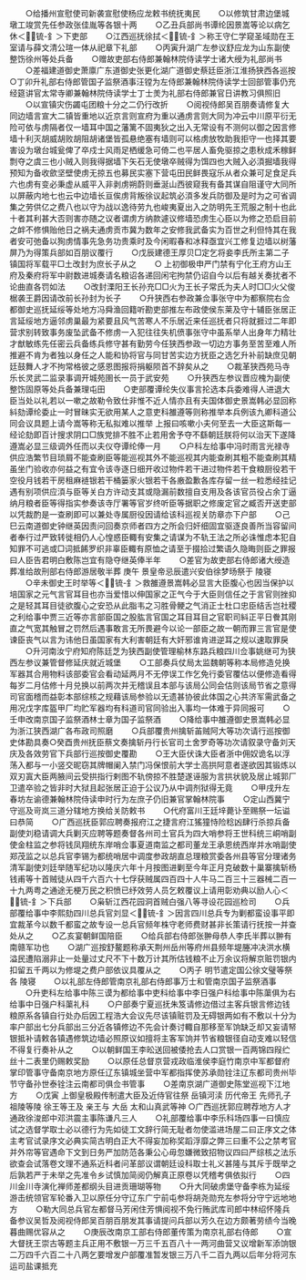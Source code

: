 <!-- { "loadSidebar": true } -->
　　○给播州宣慰使司新袭宣慰使杨应龙敕书统抚夷民
　　○以修筑甘肃边堡城墩工竣赏先任参政张佳胤等各银十两
　　○乙丑兵部尚书谭纶因景嵩等论以病乞休＜锍-釒＞下吏部
　　○江西巡抚徐拭＜锍-釒＞称王守仁学窥圣域勋在王室请与薛文清公瑄一体从祀章下礼部
　　○丙寅升湖广左参议舒应龙为山东副使整饬徐州等处兵备
　　○赠故吏部右侍郎兼翰林院侍读学士诸大绶为礼部尚书
　　○差福建道御史萧廪广东道御史张更化湖广道御史蔡廷臣浙江淮扬狭西各巡按○丁卯升礼部右侍郎管国子监祭酒事汪镗为左侍郎兼翰林院侍读学士回部管事仍充经筵讲官太常寺卿兼翰林院侍读学士丁士羙为礼部右侍郎兼官日讲教习俱照旧
　　○以宣镇灾伤蠲屯团粮十分之二仍行改折
　　○阅视侍郎吴百朋奏请修复大同边墙言宣大二镇皆重地以近京言则宣府为重以通虏言则大同为冲云中川原平衍无险可依与虏隔者仅一墙耳中国之藩篱不固夷狄之出入无常设有不测何以御之因言修墙十利灭胡威胡败胡阻胡诸堡皆孤悬绝塞有墙则可以格虏放牧助我拒守一也择其要害设为墩台城瓮俾了卒戍士风雨足栖缓急可倚二也平居人畜免驱掠之患秋成禾稼鲜剽夺之虞三也小贼入则我得据墙下矢石无使墩卒贼得为饵四也大贼入必湏掘墙我得预知为备收歛坚壁使虏无掠五也募民实塞下营屯田民鲜畏寇乐从者众兼可足食足兵六也虏有变必秉虚从威平入非剥虏朔蔚则垂涎山西彼窥我有备其谋自阻谨守大同所以屏蔽内地七也云中边墙长亘俟虏背叛徐议起筑必湏多发兵防御及是时为之可省调集之劳供亿之费八也以守为战以逸待劳九也峻夷夏出入之防明先王荒服之制十也此十者其利甚大否则害亦随之议者谓虏方纳款遽议修墙恐虏生心臣以为修之恐启目前之衅不修惧贻他日之祸夫通虏贡市冀为数年之安修我武备实为百世之利但恃其在我者安可弛备以狥虏情事先急务功贵乘时及今闲暇春和冰释亟宜兴工修复边墙以树藩屏乃为得策兵部如百朋议覆行
　　○戊辰建德王厚贝□定乞将妾李氏所主第二子镇国将军载平□土改封为庶长子从之
　　○  上初御极申严门禁有宁化王府方山王府及秦府将军中尉数进城奏请名粮诏各递回闲宅拘禁仍诏自今以后有越关奏扰者不论曲直各罚如法
　　○改封溧阳王长孙充□□火为王长子常氏为夫人时□□火父俊椐袭王爵因请改前长孙封为长子
　　○升狭西右参政兼佥事张守中为都察院右佥都御史巡抚延绥等处地方冯舜渔回籍听勘吏部推左布政使侯东莱及守十辅臣张居正言延绥地方逼邻虏巢最为紧要且风气苦寒人不乐居近来任巡抚者只将就捱过二年即营求别转致事务废坠武备不修虏一入犯往往失机偾事张守中虽系举人出身年力精壮才猷敏练先任密云兵备练兵修守甚有勤劳今任狭西参政一切边方事务至苦至难人所推避不肯为者独以身任之人能和协将官与同甘苦实边方抚臣之选乞升补前缺庶见朝廷鼓舞人才不拘常格彼之感恩图报将捐躯陨首不辞矣从之
　　○裁革狭西苑马寺乐长灵武二监录事调开城苑圉长一员于武安苑
　　○升狭西左参议晋应槐为副使整饬固原等处兵备兼理屯田
　　○吏部覆谭纶失仪事言抡选本兵委难得人进退大臣当处以礼若以一嗽之故勒令致仕非惟不近人情亦且有夫国体御史景嵩韩必显回称紏劾谭纶委止一时冒昧实无欲用某人之意吏科雒遵等则称推举本兵例该九卿科道公同会议具题上请今嵩等称无私拟难以推举  上报曰咳嗽小夫何至去一大臣这斯每一经论劾即百计搜求阴口□族党排不胜不止若用舍予夺不繇朝廷朕将何以治天下遂降遵嵩必显三级调外任而以夫仪夺谭纶俸一月
　　○户科左给事中冯时雨言光禄寺供应浩繁节目琐屑不能查刷臣等能巡视其外不能巡视其内能查刷其粗不能查刷其精虽坐门验收亦何益之有宜令该寺逐日细开收过物件若干进过物件若干食粮厨役若干空役月钱若干房租麻裢银若干桶篓家火银若干各廒盈歉各库存留一丝一粒悉经挂记遇有别项供应湏与臣等关白方许动支其或隐漏前数擅自支用及各该官员役占余丁逼纳月粮者臣等得指实参奏该寺厅署等官岁终听臣等据职之修废定官之臧否开送吏部以凭裁酌是一查刷即可以兼处寺属厨役因请给该科巡视关防章亦下户部
　　○己巳云南道御史钟继英因责问回奏京师者四方之所会归奸细固宜驱逐良善所当容留间者奉行过严致转徙相仍人心惶惑臣輙有安集之请谋为不轨王法之所必诛惟虑本犯自知罪不可逃或□词抵餙罗织非辜臣輙有原恤之请至于掇拾过繁语久隐晦则臣之罪报曰人臣告君明白敷陈岂宜有隐夺继英俸半年
　　○差官为故吏部右侍郎诸大绶造葬准给故刑部右侍郎游居敬半葬  庚午  景皇帝忌辰遣兴安伯徐梦旸祭于  陵寝
　　○辛未御史王时举等＜锍-釒＞救雒遵景嵩韩必显言大臣腹心也因当保护以培国家之元气言官耳目也亦当爱惜以伸国家之正气今于大臣则信任之于言官则挫抑之是轻其耳目徒欲腹心之安恐从此脂韦之习胜骨鲠之气消正士杜口忠臣结舌岂社稷之利给事中贾三近等亦言部臣国之股肱言官国之耳目耳目之官职司紏正平日餋其刚直之气宽其触冒之罚然后遇事敢言无所畏避今以论一部臣之故一朝而罪三言官是使谏臣丧气以言为讳他日虽国家有大利害朝廷有大奸邪谁肯进逆耳之规以速取罪戾
　　○升河南汝宁府知府陈廷芝为狭西副使管理榆林东路兵粮四川佥事姚继可为狭西左参议兼管督修延庆就近城堡
　　○工部奏兵仗局太监魏朝等称本局修造兑换军器其合用物料该部委官会看动延两月不无停误工作乞免行委官覆估以便修造看得每岁二月估修十月兑换以前两次并无稽误且本部与该局公同会估则该局节省之意得司官面稽而益彰本部综核之规藉该局参验以无遗甚协彼此体国之心共济军需武备之用况戊字库盔甲厂均贮军器均有科道司官同验出入事均一体难于异同报可
　　○壬申改南京国子监祭酒林士章为国子监祭酒
　　○降给事中雒遵御史景嵩韩必显为浙江狭西湖广各布政司照磨
　　○兵部覆贵州擒斩苖贼阿大等功次请行巡按御史体勘具奏○癸酉贵州抚臣蔡文奏擒斩丹行长官司土舍罗奇等功次请叙录守备刘天庆及各效劳官下兵部行巡按御史覆勘
　　○王大臣伏诛大臣者浙中佣奴诡名以浮荡入都与一小竖交昵窃其牌帽阑入禁门冯保恨前大学士高拱阿意者遂欲因其锻炼以双刃寘大臣两腋间云受拱指行剌图不轨傍掠不胜楚遂诬服为言拱状貌及居止城郭厂卫遣卒验之皆非时大狱且起张居正迫于公议乃从中调剂狱得无竟
　　○甲戌升左春坊左谕德兼翰林院侍读申时行为左庶子仍旧兼官掌翰林院事
　　○定山西冀宁守巡及岢岚三道分辖地方换给关防敕书
　　○代府富川王廷垶薨讣至赐祭一坛谥曰恭简
　　○广西巡抚臣郭应聘奏报府江之捷言府江猺獞恃险稔凶肆行杀掠兵备副使刘稳请调大兵剿灭应聘等题奏督各州司土官兵为四大哨参将王世科统三峒哨副使金柱监之参将钱凤翔统东岸哨佥事夏道南监之都司董龙王承恩统西岸并水哨副使郑茂监之以总兵官李锡为都统哨居中调度参政胡直总理粮赏委各州县等官分理诸务清军副使刘廷举随军纪功以隆庆六年十月按图进剿至今年正月克破数十巢寨擒斩杨钱甫等十首贼徒从四千六百六十七俘获贼属四百四十人牛马二百三十三器械二百一十九两粤之通途无梗万民之积愤已纾效劳人员乞敕覆议上请用彰劝典以励人心＜锍-釒＞下兵部
　　○枭斩江西花园洞首贼白强八等寻设花园巡检司
　　○兵部覆给事中李熙劾四川总兵官刘显＜锍-釒＞因言四川总兵专为剿都蛮设事平即宜裁革今以数千都蛮之故专设一总兵官频年株守老师费财甚非长策请行抚按一并查处从之
　　○乙亥宴朝鲜国陪臣
　　○给兵部右侍郎张翀母恭人李氏半葬以翀有南赣军功也
　　○湖广巡按舒鳌题称承天荆州岳州等府州县频年堤塍冲决洪水横溢民遭陷溺非止一处量过丈尺不下十数万计其所估钱粮不止万余议将解京赃罚银内扣留五千两以为修堤之费户部依议具覆从之
　　○丙子  明节遣定国公徐文璧等祭各  陵寝
　　○以礼部左侍郎管南京礼部右侍郎事万士和管南京国子监祭酒事
　　○升吏科左给事中陈三谟为都给事中吏科给事中李日强户科给事中陈蕖俱为右给事中日强户科蕖礼科
　　○户部奏宁夏巡抚朱笈请修边借过主客兵银言修边钱粮原系各镇自行处办后因工程浩大会议先尽该镇赃罚及无碍银两如有不敷以十分为率户部出七分兵部出三分近各镇修边不先会计奏讨輙自那移至军饷缺乏却又妄请帑银抵补请敕各镇遇修筑边墙必照原议如擅将主客军饷并节省粮银径自动支难以轻信不得复行奏补从之
　　○以朝鲜国王李昖送回被倭抢去人口赏银一百两锦四叚纻丝十二表里仍赐敕奖励
　　○以原任总督京营戎政临淮侯李庭竹南京中军都督府掌印管事守备南京地方原任辽东镇城坐营中军都指挥使苏承勋铨注辽东都司贵州毕节守备孙世泰铨注云南都司俱佥书管事
　　○差南京湖广道御史陈堂巡视下江地方
　　○戊寅  上御皇极殿传制遣大臣及近侍官往祭  岳镇河渎  历代帝王  先师孔子  祖陵等陵  徐王等王及  亲王与  大岳  太和山真武等神
○广西巡抚郭应聘荐地方人才通政徐浚郎中邓洪震主事陈谦凡三人
　　○礼部覆给事中李乐科场四事一曰慎应试之选督学取士必以德行为先如徒工文辞行简无耻者勿使滥进场屋二曰正序文之体主考官试录序文必典实简古明白正大不得妄加称奖蹈浮靡之弊三曰重不公之禁考官并外帘等官遇命下文到日务严加防范各秉公心毋忽嫌微致招物议四曰严综核之法乐欲查会试落卷文理不通系近科者问革部议谓朝廷设科取士礼义甚隆与其斥于既举之后孰若严于未举之先准令乡试慎加简阅仍解真正原卷以凭稽考俱依拟行
　　○四川金川寺演化禅师差都纲头目进贡珊瑚等物
　　○升大同破虏堡守备李栋为延绥游击统领官军轮番入卫以原任分守辽东广宁前屯参将胡尧勋充左参将分守宁远地地方
　　○勒大同总兵官左都督马芳闲住芳惧阅视不免行贿武库司郎中林绍怀隆兵备参议吴哲及阅视侍郎吴百朋百朋发其事请提问兵部以芳久在边方颇著劳绩今当晚暮曲赐优容从之
　　○庚辰改南京工部右侍郎董传策为南京礼部右侍郎
　　○宣大督抚王崇古等题主兵正用不敷银一万三千五百八十一两河曲营又议增新军添饷银二万四千六百二十八两乞要增发户部覆准暂发银三万八千二百九两以后年分将河东运司盐课抵充

